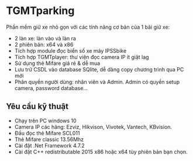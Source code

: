 # TGMTparking
Phần mềm giữ xe nhỏ gọn với các tính năng cơ bản của 1 bãi giữ xe:
- 2 làn xe: làn vào và làn ra
- 2 phiên bản: x64 và x86
- Tích hợp module đọc biển số xe máy IPSSbike
- Tích hợp TGMTplayer: thư viện đọc camera IP ít giật lag
- Sử dụng thẻ Mifare giá rẻ & dễ mua
- Lưu trữ CSDL vào database SQlite, dễ dàng copy chương trình qua PC mới
- Phân quyền người dùng: nhân viên và Admin. Admin có quyền setup camera, password database...

## Yêu cầu kỹ thuật
- Chạy trên PC windows 10
- Camera IP các hãng: Ezviz, Hikvison, Vivotek, Vantech, KBvision.
- Đầu đọc thẻ Mifare SCL011
- Thẻ Mifare classic 13.56Mhz
- Cài đặt .Net Framework 4.7.2
- Cài đặt C++ redistributable 2015 x86 hoặc x64 tùy phiên bản bạn chọn.